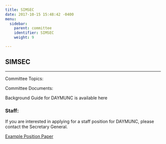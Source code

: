 ```yaml
---
title: SIMSEC
date: 2017-10-15 15:48:42 -0400
menu:
  sidebar:
    parent: committee
    identifier: SIMSEC
    weight: 9

---
```

## SIMSEC
---
Committee Topics:

Committee Documents:

Background Guide for DAYMUNC is available here

### Staff:

If you are interested in applying for a staff position for DAYMUNC, please contact the Secretary General.

[Example Position Paper](/resources/rules_of_procedure.pdf)